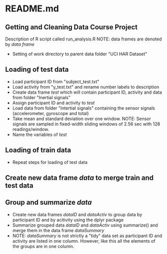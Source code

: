 README.md
=========
Getting and Cleaning Data Course Project
----------------------------------------

Description of R script called run_analysis.R
NOTE: data frames are denoted by *data frame*

* Setting of work directory to parent data folder "UCI HAR Dataset"
## Loading of test data ##
* Load participant ID from "subject_test.txt"
* Load activity from "y_test.txt" and rename number labels to description 
* Create data frame *test* which will contain participant ID, activity and data from folder "Inertial signals"
* Assign participant ID and activity to *test*
* Load data from folder "Intertial signals" containing the sensor signals (accelerometer, gyroscope and total)
* Take mean and standard deviation over one window. NOTE: Sensor signals are sampled in fixed-width sliding windows of 2.56 sec with 128 readings/window.
* Name the variables of *test*
## Loading of train data ##
* Repeat steps for loading of test data
## Create new data frame *data* to merge train and test data 
## Group and summarize *data*
* Create new data frames *dataID* and *dataActiv* to group data by participant ID and by acitivity using the dplyr package
* Summarize grouped data *dataID* and *dataActiv* using summarize() and merge them in the data frame *dataSummary*
* NOTE: *dataSummary* is not strictly a "tidy" data set as participant ID and activity are listed in one column. However, like this all the elements of the groups are in one column. 
